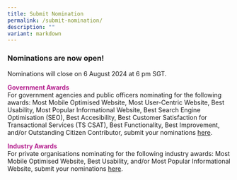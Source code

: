 ```yaml
---
title: Submit Nomination
permalink: /submit-nomination/
description: ""
variant: markdown
---
```

<style type="text/css">
.content h4 {
    color: #B41E8E;
    font-weight: 700;
}
</style>
<h3>Nominations are now open!</h3>
Nominations will close on 6 August 2024 at 6 pm SGT.
<p><strong style="color:#B41E8E;">Government Awards</strong><br>
For government agencies and public officers nominating for the following awards: Most Mobile Optimised Website, Most User-Centric Website, Best Usability, Most Popular Informational Website, Best Search Engine Optimisation (SEO), Best Accesibility, Best Customer Satisfaction for Transactional Services (TS CSAT), Best Functionality, Best Improvement, and/or Outstanding Citizen Contributor, submit your nominations <a href="https://go.gov.sg/dsa2024-gov">here</a>.</p>
<p><strong style="color:#B41E8E;">Industry Awards</strong><br>
For private organisations nominating for the following industry awards: Most Mobile Optimised Website, Best Usability, and/or Most Popular Informational Website, submit your nominations <a href="https://go.gov.sg/dsa2024-industry">here</a>.</p>